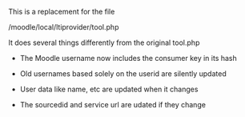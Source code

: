 This is a replacement for the file

/moodle/local/ltiprovider/tool.php

It does several things differently from the original tool.php

- The Moodle username now includes the consumer key in its hash 

- Old usernames based solely on the userid are silently updated

- User data like name, etc are updated when it changes

- The sourcedid and service url are udated if they change

